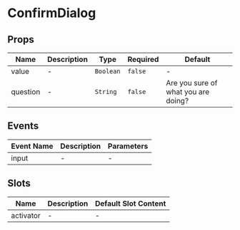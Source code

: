 # ConfirmDialog

## Props

<!-- @vuese:ConfirmDialog:props:start -->
|Name|Description|Type|Required|Default|
|---|---|---|---|---|
|value|-|`Boolean`|`false`|-|
|question|-|`String`|`false`|Are you sure of what you are doing?|

<!-- @vuese:ConfirmDialog:props:end -->


## Events

<!-- @vuese:ConfirmDialog:events:start -->
|Event Name|Description|Parameters|
|---|---|---|
|input|-|-|

<!-- @vuese:ConfirmDialog:events:end -->


## Slots

<!-- @vuese:ConfirmDialog:slots:start -->
|Name|Description|Default Slot Content|
|---|---|---|
|activator|-|-|

<!-- @vuese:ConfirmDialog:slots:end -->


